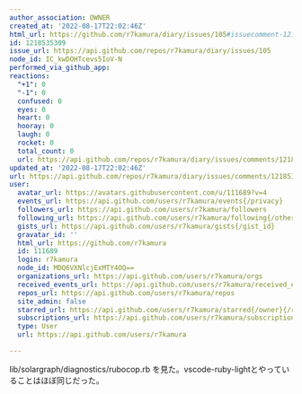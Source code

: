```yaml
---
author_association: OWNER
created_at: '2022-08-17T22:02:46Z'
html_url: https://github.com/r7kamura/diary/issues/105#issuecomment-1218535309
id: 1218535309
issue_url: https://api.github.com/repos/r7kamura/diary/issues/105
node_id: IC_kwDOHTcevs5IoV-N
performed_via_github_app: 
reactions:
  "+1": 0
  "-1": 0
  confused: 0
  eyes: 0
  heart: 0
  hooray: 0
  laugh: 0
  rocket: 0
  total_count: 0
  url: https://api.github.com/repos/r7kamura/diary/issues/comments/1218535309/reactions
updated_at: '2022-08-17T22:02:46Z'
url: https://api.github.com/repos/r7kamura/diary/issues/comments/1218535309
user:
  avatar_url: https://avatars.githubusercontent.com/u/111689?v=4
  events_url: https://api.github.com/users/r7kamura/events{/privacy}
  followers_url: https://api.github.com/users/r7kamura/followers
  following_url: https://api.github.com/users/r7kamura/following{/other_user}
  gists_url: https://api.github.com/users/r7kamura/gists{/gist_id}
  gravatar_id: ''
  html_url: https://github.com/r7kamura
  id: 111689
  login: r7kamura
  node_id: MDQ6VXNlcjExMTY4OQ==
  organizations_url: https://api.github.com/users/r7kamura/orgs
  received_events_url: https://api.github.com/users/r7kamura/received_events
  repos_url: https://api.github.com/users/r7kamura/repos
  site_admin: false
  starred_url: https://api.github.com/users/r7kamura/starred{/owner}{/repo}
  subscriptions_url: https://api.github.com/users/r7kamura/subscriptions
  type: User
  url: https://api.github.com/users/r7kamura

---
```

lib/solargraph/diagnostics/rubocop.rb を見た。vscode-ruby-lightとやっていることはほぼ同じだった。